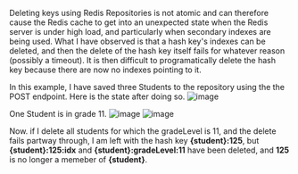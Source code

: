 Deleting keys using Redis Repositories is not atomic and can therefore cause the Redis cache to get into an unexpected state when the Redis server is under high load, and particularly when secondary indexes are being used. What I have observed is that a hash key's indexes can be deleted, and then the delete of the hash key itself fails for whatever reason (possibly a timeout). It is then difficult to programatically delete the hash key because there are now no indexes pointing to it.

In this example, I have saved three Students to the repository using the the POST endpoint. Here is the state after doing so.
![image](https://github.com/lilyt20/redihashdemo/assets/137898840/4b4d5077-16b3-4d88-9a32-bf34c95e56ad)

One Student is in grade 11.
![image](https://github.com/lilyt20/redihashdemo/assets/137898840/b21d564f-b45b-40f8-961f-582a8777cafd)
![image](https://github.com/lilyt20/redihashdemo/assets/137898840/829686cc-9b76-4c38-b634-ac865e6fc61f)

Now. if I delete all students for which the gradeLevel is 11, and the delete fails partway through, I am left with the hash key **{student}:125**, but **{student}:125:idx** and **{student}:gradeLevel:11** have been deleted, and **125** is no longer a memeber of **{student}**.

